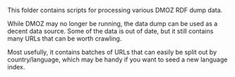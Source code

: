 This folder contains scripts for processing various DMOZ RDF dump data.

While DMOZ may no longer be running, the data dump can be used as a decent data source. 
Some of the data is out of date, but it still contains many URLs that can be worth crawling.

Most usefully, it contains batches of URLs that can easily be split out by country/language,
which may be handy if you want to seed a new language index.
